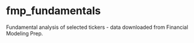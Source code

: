 # fmp_fundamentals

Fundamental analysis of selected tickers - data downloaded from Financial Modeling Prep.
